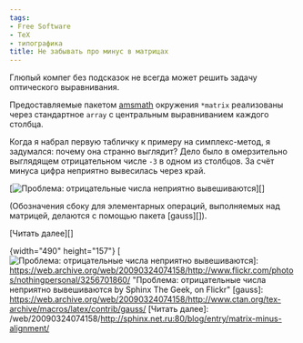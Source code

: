 ```yaml
---
tags:
- Free Software
- TeX
- типографика
title: Не забывать про минус в матрицах
---
```


Глюпый компег без подсказок не всегда может решить задачу оптического
выравнивания.

Предоставляемые пакетом [amsmath][] окружения `*matrix` реализованы
через стандартное `array` с центральным выравниванием каждого столбца.

Когда я набрал первую табличку к примеру на симплекс-метод, я задумался:
почему она странно выглядит? Дело было в омерзительно выглядящем
отрицательном числе `-3` в одном из столбцов. За счёт минуса цифра
неприятно вывесилась через край.

[![Проблема: отрицательные числа неприятно вывешиваются][]][]

(Обозначения сбоку для элементарных операций, выполняемых над матрицей,
делаются с помощью пакета [gauss][]).

[Читать далее][]

  [amsmath]: https://web.archive.org/web/20090324074158/http://www.ctan.org/tex-archive/macros/latex/required/amslatex/
  [Проблема: отрицательные числа неприятно вывешиваются]: https://web.archive.org/web/20090324074158im_/http://farm4.static.flickr.com/3431/3256701860_6a2a6347a7.jpg
  {width="490" height="157"}
  [![Проблема: отрицательные числа неприятно вывешиваются][]]: https://web.archive.org/web/20090324074158/http://www.flickr.com/photos/nothingpersonal/3256701860/
    "Проблема: отрицательные числа неприятно вывешиваются by Sphinx
    The Geek, on Flickr"
  [gauss]: https://web.archive.org/web/20090324074158/http://www.ctan.org/tex-archive/macros/latex/contrib/gauss/
  [Читать далее]: /web/20090324074158/http://sphinx.net.ru:80/blog/entry/matrix-minus-alignment/